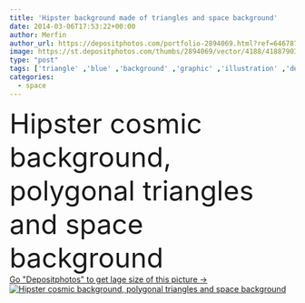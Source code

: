 ```yaml
---
title: 'Hipster background made of triangles and space background'
date: 2014-03-06T17:53:22+00:00
author: Merfin
author_url: https://depositphotos.com/portfolio-2894069.html?ref=64678756
image: https://st.depositphotos.com/thumbs/2894069/vector/4188/41887903/api_thumb_450.jpg?forcejpeg=true
type: "post"
tags: ['triangle' ,'blue' ,'background' ,'graphic' ,'illustration' ,'design' ,'space' ,'luxury' ,'sky' ,'bright' ,'art' ,'decor' ,'abstract' ,'shine' ,'light' ,'black' ,'retro' ,'fashion' ,'star' ,'backdrop' ,'fantasy' ,'night' ,'glitter' ,'glow' ,'glowing' ,'cover' ,'wallpaper' ,'drawing' ,'planet' ,'magic' ,'artistic' ,'geometric' ,'science' ,'mosaic' ,'print' ,'astronomy' ,'galaxy' ,'universe' ,'made' ,'mustache' ,'constellation' ,'cosmos' ,'magical' ,'nebula' ,'cosmic' ,'twinkle' ,'of' ,'and' ,'celestial' ,'starry' ]
categories: 
  - space
---
```

<div aling="center">
            <font size="60"> Hipster cosmic background, polygonal triangles and space background</font>   
</div>
<div>
    <a href='https://st.depositphotos.com/thumbs/2894069/vector/4188/41887903/api_thumb_450.jpg?forcejpeg=true?ref=64678756' target=_blank > Go "Depositphotos" to get lage size of this picture ->
        <img href='https://st.depositphotos.com/thumbs/2894069/vector/4188/41887903/api_thumb_450.jpg?forcejpeg=true?ref=64678756' src='https://st.depositphotos.com/2894069/4188/v/950/depositphotos_41887903-stock-illustration-hipster-background-made-of-triangles.jpg?forcejpeg=true' alt='Hipster cosmic background, polygonal triangles and space background' >
    </a>
</div>
